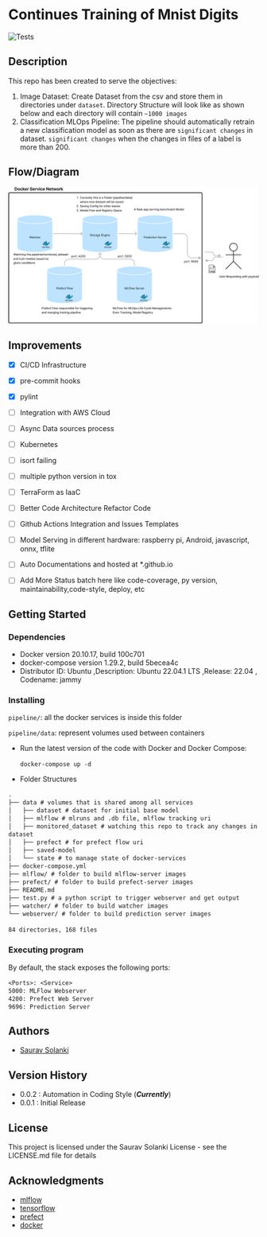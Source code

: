 # Continues Training of Mnist Digits

![Tests](https://github.com/sauravsolanki/MLOps-Training-Stack/actions/workflows/jobs.yml/badge.svg)

## Description
This repo has been created to serve the objectives:
1. Image Dataset: Create Dataset from the csv and store them in directories under `dataset`. Directory Structure will look like as shown below and each directory will contain  `~1000 images`
2. Classification MLOps Pipeline: The pipeline should automatically retrain a new classification model as soon as there are `significant changes` in dataset. `significant changes` when the changes in files of a label is more than 200.

## Flow/Diagram
![image](docs/image/img.png)


## Improvements
- [X] CI/CD Infrastructure
- [X] pre-commit hooks
- [X] pylint
- [ ] Integration with AWS Cloud
- [ ] Async Data sources process
- [ ] Kubernetes
- [ ] isort failing
- [ ] multiple python version in tox
- [ ] TerraForm as IaaC
- [ ] Better Code Architecture Refactor Code
- [ ] Github Actions Integration and Issues Templates
- [ ] Model Serving in different hardware: raspberry pi, Android, javascript, onnx, tflite
- [ ] Auto Documentations and hosted at *.github.io
- [ ] Add More Status batch here like code-coverage, py version, maintainability,code-style, deploy, etc


## Getting Started

### Dependencies

* Docker version 20.10.17, build 100c701
* docker-compose version 1.29.2, build 5becea4c
* Distributor ID: Ubuntu ,Description: Ubuntu 22.04.1 LTS ,Release: 22.04 , Codename: jammy


### Installing

`pipeline/`: all the docker services is inside this folder

`pipeline/data`: represent volumes used between containers

* Run the latest version of the code with Docker and Docker Compose:

  `docker-compose up -d`


* Folder Structures
```
.
├── data # volumes that is shared among all services
│   ├── dataset # dataset for initial base model
│   ├── mlflow # mlruns and .db file, mlflow tracking uri
│   ├── monitored_dataset # watching this repo to track any changes in dataset
│   ├── prefect # for prefect flow uri
│   ├── saved-model
│   └── state # to manage state of docker-services
├── docker-compose.yml
├── mlflow/ # folder to build mlflow-server images
├── prefect/ # folder to build prefect-server images
├── README.md
├── test.py # a python script to trigger webserver and get output
├── watcher/ # folder to build watcher images
└── webserver/ # folder to build prediction server images

84 directories, 168 files
```

### Executing program
  By default, the stack exposes the following ports:

    <Ports>: <Service>
    5000: MLFlow Webserver
    4200: Prefect Web Server
    9696: Prediction Server

## Authors
* [Saurav Solanki](https://github.com/sauravsolanki)

## Version History
* 0.0.2 : Automation in Coding Style (_**Currently**_)
* 0.0.1 : Initial Release

## License
This project is licensed under the Saurav Solanki License - see the LICENSE.md file for details

## Acknowledgments
* [mlflow](https://github.com/mlflow/mlflow)
* [tensorflow](https://github.com/tensorflow/tensorflow)
* [prefect](https://github.com/PrefectHQ/prefect)
* [docker](https://github.com/docker)
